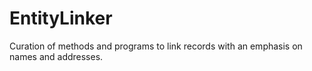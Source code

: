 # EntityLinker
Curation of methods and programs to link records with an emphasis on names and addresses.
